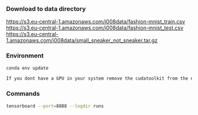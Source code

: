 ### Download to data directory

https://s3.eu-central-1.amazonaws.com/i008data/fashion-mnist_train.csv  
https://s3.eu-central-1.amazonaws.com/i008data/fashion-mnist_test.csv  
https://s3.eu-central-1.amazonaws.com/i008data/small_sneaker_not_sneaker.tar.gz


### Environment
```bash
conda env update

If you dont have a GPU in your system remove the cudatoolkit from the environment.yml file

```


### Commands

```bash
tensorboard --port=8888 --logdir runs
```


